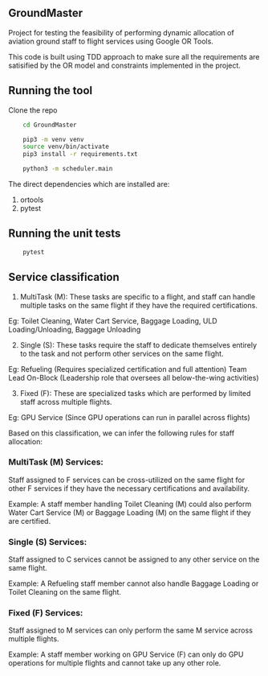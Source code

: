 ## GroundMaster
Project for testing the feasibility of performing dynamic allocation of aviation ground staff to flight services using Google OR Tools.

This code is built using TDD approach to make sure all the requirements are satisified by the OR model and constraints implemented in the project.

## Running the tool
Clone the repo

```sh
    cd GroundMaster

    pip3 -m venv venv
    source venv/bin/activate
    pip3 install -r requirements.txt

    python3 -m scheduler.main
```

The direct dependencies which are installed are:
1. ortools
2. pytest

## Running the unit tests

```sh
    pytest
```

## Service classification

1. MultiTask (M): These tasks are specific to a flight, and staff can handle multiple tasks on the same flight if they have the required certifications.

Eg: Toilet Cleaning, Water Cart Service, Baggage Loading, ULD Loading/Unloading, Baggage Unloading

2. Single (S): These tasks require the staff to dedicate themselves entirely to the task and not perform other services on the same flight.

Eg: 
Refueling (Requires specialized certification and full attention)
Team Lead On-Block (Leadership role that oversees all below-the-wing activities)

3. Fixed (F): These are specialized tasks which are performed by limited staff across multiple flights.

Eg: GPU Service (Since GPU operations can run in parallel across flights)

Based on this classification, we can infer the following rules for staff allocation:

### MultiTask (M) Services:
Staff assigned to F services can be cross-utilized on the same flight for other F services if they have the necessary certifications and availability.

Example: A staff member handling Toilet Cleaning (M) could also perform Water Cart Service (M) or Baggage Loading (M) on the same flight if they are certified.

### Single (S) Services:
Staff assigned to C services cannot be assigned to any other service on the same flight.

Example: A Refueling staff member cannot also handle Baggage Loading or Toilet Cleaning on the same flight.

### Fixed (F) Services:
Staff assigned to M services can only perform the same M service across multiple flights.

Example: A staff member working on GPU Service (F) can only do GPU operations for multiple flights and cannot take up any other role. 

